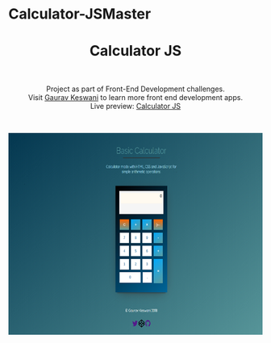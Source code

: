 # Calculator-JSMaster
<h1 align="center">Calculator JS</h1><br>
<p align="center">Project as part of Front-End Development challenges.<br>
Visit <a href="https://gauravkeswani.com">Gaurav Keswani</a> to learn more front end development apps.<br>
Live preview: <a href="https://github.com/Gaurav3170/Calculator-JSMaster"">Calculator JS</a></p><br>

<p align="center">
<img src="calculator_800.jpg" width="590" height="400" alt="Calculator JS">
</p>

